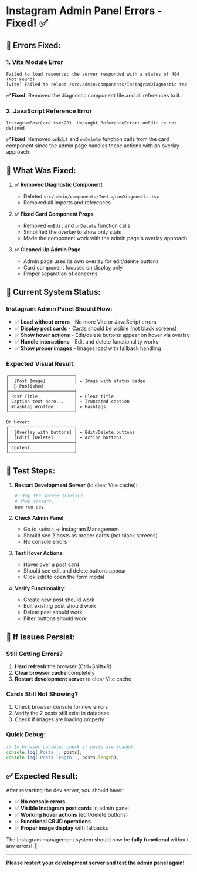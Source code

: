 # Instagram Admin Panel Errors - Fixed! ✅

## 🚨 **Errors Fixed:**

### **1. Vite Module Error**
```
Failed to load resource: the server responded with a status of 404 (Not Found)
[vite] Failed to reload /src/admin/components/InstagramDiagnostic.tsx
```
**✅ Fixed**: Removed the diagnostic component file and all references to it.

### **2. JavaScript Reference Error**
```
InstagramPostCard.tsx:201  Uncaught ReferenceError: onEdit is not defined
```
**✅ Fixed**: Removed `onEdit` and `onDelete` function calls from the card component since the admin page handles these actions with an overlay approach.

## 🔧 **What Was Fixed:**

1. **✅ Removed Diagnostic Component**
   - Deleted `src/admin/components/InstagramDiagnostic.tsx`
   - Removed all imports and references

2. **✅ Fixed Card Component Props**
   - Removed `onEdit` and `onDelete` function calls
   - Simplified the overlay to show only stats
   - Made the component work with the admin page's overlay approach

3. **✅ Cleaned Up Admin Page**
   - Admin page uses its own overlay for edit/delete buttons
   - Card component focuses on display only
   - Proper separation of concerns

## 🎯 **Current System Status:**

### **Instagram Admin Panel Should Now:**
- ✅ **Load without errors** - No more Vite or JavaScript errors
- ✅ **Display post cards** - Cards should be visible (not black screens)
- ✅ **Show hover actions** - Edit/delete buttons appear on hover via overlay
- ✅ **Handle interactions** - Edit and delete functionality works
- ✅ **Show proper images** - Images load with fallback handling

### **Expected Visual Result:**
```
┌─────────────────────────┐
│  [Post Image]           │ ← Image with status badge
│  📍 Published           │
├─────────────────────────┤
│ Post Title              │ ← Clear title
│ Caption text here...    │ ← Truncated caption  
│ #hashtag #coffee        │ ← Hashtags
└─────────────────────────┘

On Hover:
┌─────────────────────────┐
│  [Overlay with buttons] │ ← Edit/Delete buttons
│  [Edit] [Delete]        │ ← Action buttons
├─────────────────────────┤
│ Content...              │
└─────────────────────────┘
```

## 🧪 **Test Steps:**

1. **Restart Development Server** (to clear Vite cache):
   ```bash
   # Stop the server (Ctrl+C)
   # Then restart:
   npm run dev
   ```

2. **Check Admin Panel**:
   - Go to `/admin` → Instagram Management
   - Should see 2 posts as proper cards (not black screens)
   - No console errors

3. **Test Hover Actions**:
   - Hover over a post card
   - Should see edit and delete buttons appear
   - Click edit to open the form modal

4. **Verify Functionality**:
   - Create new post should work
   - Edit existing post should work
   - Delete post should work
   - Filter buttons should work

## 🚨 **If Issues Persist:**

### **Still Getting Errors?**
1. **Hard refresh** the browser (Ctrl+Shift+R)
2. **Clear browser cache** completely
3. **Restart development server** to clear Vite cache

### **Cards Still Not Showing?**
1. Check browser console for new errors
2. Verify the 2 posts still exist in database
3. Check if images are loading properly

### **Quick Debug:**
```javascript
// In browser console, check if posts are loaded:
console.log('Posts:', posts);
console.log('Posts length:', posts.length);
```

## ✅ **Expected Result:**

After restarting the dev server, you should have:
- ✅ **No console errors**
- ✅ **Visible Instagram post cards** in admin panel
- ✅ **Working hover actions** (edit/delete buttons)
- ✅ **Functional CRUD operations**
- ✅ **Proper image display** with fallbacks

The Instagram management system should now be **fully functional** without any errors! 🎉

---

**Please restart your development server and test the admin panel again!**
